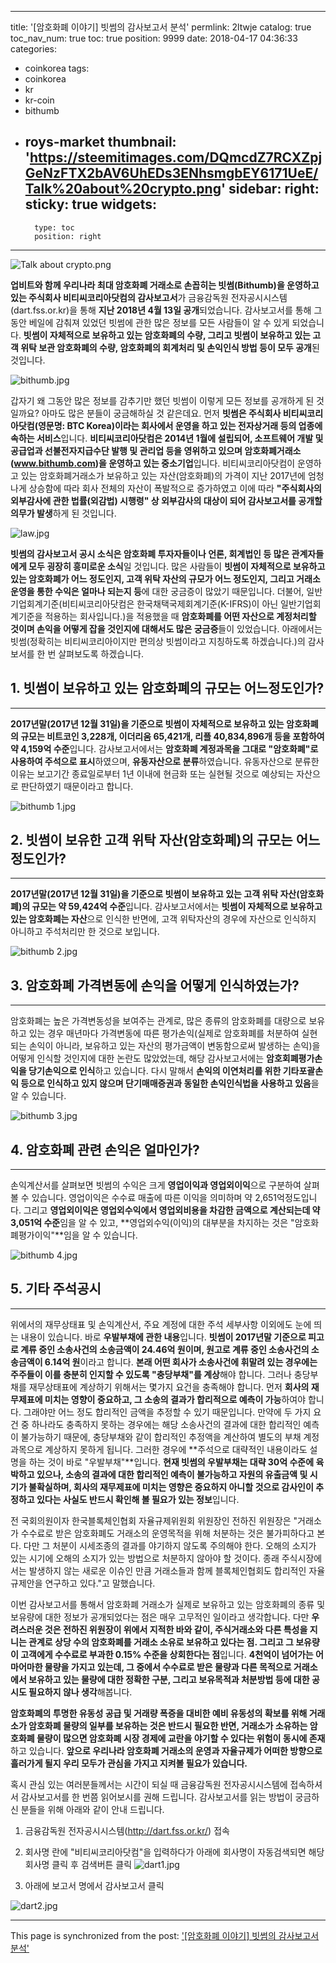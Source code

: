 
---
title: '[암호화폐 이야기] 빗썸의 감사보고서 분석'
permlink: 2ltwje
catalog: true
toc_nav_num: true
toc: true
position: 9999
date: 2018-04-17 04:36:33
categories:
- coinkorea
tags:
- coinkorea
- kr
- kr-coin
- bithumb
- roys-market
thumbnail: 'https://steemitimages.com/DQmcdZ7RCXZpjGeNzFTX2bAV6UhEDs3ENhsmgbEY6171UeE/Talk%20about%20crypto.png'
sidebar:
    right:
        sticky: true
widgets:
    -
        type: toc
        position: right
---


![Talk about crypto.png](https://steemitimages.com/DQmcdZ7RCXZpjGeNzFTX2bAV6UhEDs3ENhsmgbEY6171UeE/Talk%20about%20crypto.png)





**업비트와 함께 우리나라 최대 암호화폐 거래소로 손꼽히는 빗썸(Bithumb)을 운영하고 있는 주식회사 비티씨코리아닷컴의 감사보고서**가 금융감독원 전자공시시스템(dart.fss.or.kr)을 통해 **지난 2018년 4월 13일 공개**되었습니다. 감사보고서를 통해 그동안 베일에 감춰져 있었던 빗썸에 관한 많은 정보를 모든 사람들이 알 수 있게 되었습니다.  **빗썸이 자체적으로 보유하고 있는 암호화폐의 수량, 그리고 빗썸이 보유하고 있는 고객 위탁 보관 암호화폐의 수량, 암호화폐의 회계처리 및 손익인식 방법 등이 모두 공개**된 것입니다.







![bithumb.jpg](https://steemitimages.com/DQmUxSfGbrQF7ftCe9TNqYkT4A1eb5cmNedt9CwnByrigL1/bithumb.jpg)






갑자기 왜 그동안 많은 정보를 감추기만 했던 빗썸이 이렇게 모든 정보를 공개하게 된 것일까요? 아마도 많은 분들이 궁금해하실 것 같은데요. 먼저 **빗썸은 주식회사 비티씨코리아닷컴(영문명: BTC Korea)이라는 회사에서 운영을 하고 있는 전자상거래 등의 업종에 속하는 서비스**입니다. **비티씨코리아닷컴은 2014년 1월에 설립되어, 소프트웨어 개발 및 공급업과 선불전자지급수단 발행 및 관리업 등을 영위하고 있으며 암호화폐거래소(www.bithumb.com)을 운영하고 있는 중소기업**입니다. 비티씨코리아닷컴이 운영하고 있는 암호화폐거래소가 보유하고 있는 자산(암호화폐)의 가격이 지난 2017년에 엄청나게 상승함에 따라 회사 전체의 자산이 폭발적으로 증가하였고 이에 따라 **"주식회사의 외부감사에 관한 법률(외감법) 시행령" 상 외부감사의 대상이 되어 감사보고서를 공개할 의무가 발생**하게 된 것입니다. 

![law.jpg](https://steemitimages.com/DQmbvE1WmvJyQ9hvPUvm1fiWQfAwzWLDnibUeTyeMPV65Gf/law.jpg) 






**빗썸의 감사보고서 공시 소식은 암호화폐 투자자들이나 언론, 회계법인 등 많은 관계자들에게 모두 굉장히 흥미로운 소식**일 것입니다. 많은 사람들이 **빗썸이 자체적으로 보유하고 있는 암호화폐가 어느 정도인지, 고객 위탁 자산의 규모가 어느 정도인지, 그리고 거래소 운영을 통한 수익은 얼마나 되는지 등**에 대한 궁금증이 많았기 때문입니다. 더불어, 일반기업회계기준(비티씨코리아닷컴은 한국채택국제회계기준(K-IFRS)이 아닌 일반기업회계기준을 적용하는 회사입니다.)을 적용했을 때 **암호화폐를 어떤 자산으로 계정처리할 것이며 손익을 어떻게 잡을 것인지에 대해서도 많은 궁금증**들이 있었습니다. 아래에서는 빗썸(정확히는 비티씨코리아이지만 편의상 빗썸이라고 지칭하도록 하겠습니다.)의 감사보서를 한 번 살펴보도록 하겠습니다.






## 1. 빗썸이 보유하고 있는 암호화폐의 규모는 어느정도인가?
***


**2017년말(2017년 12월 31일)을 기준으로 빗썸이 자체적으로 보유하고 있는 암호화폐의 규모는 비트코인 3,228개, 이더리움 65,421개, 리플 40,834,896개 등을 포함하여 약 4,159억 수준**입니다. 감사보고서에서는 **암호화폐 계정과목을 그대로 "암호화폐"로 사용하여 주석으로 표시**하였으며, **유동자산으로 분류**하였습니다. 유동자산으로 분류한 이유는 보고기간 종료일로부터 1년 이내에 현금화 또는 실현될 것으로 예상되는 자산으로 판단하였기 때문이라고 합니다.

![bithumb 1.jpg](https://steemitimages.com/DQmPjKMwHHrsHaZpACtNgnfYr1Y21sq4ji2xXqLn7VVyomW/bithumb%201.jpg)


## 2. 빗썸이 보유한 고객 위탁 자산(암호화폐)의 규모는 어느정도인가?
***

**2017년말(2017년 12월 31일)을 기준으로 빗썸이 보유하고 있는 고객 위탁 자산(암호화폐)의 규모는 약 59,424억 수준**입니다. 감사보고서에서는 **빗썸이 자체적으로 보유하고 있는 암호화폐는 자산**으로 인식한 반면에, 고객 위탁자산의 경우에 자산으로 인식하지 아니하고 주석처리만 한 것으로 보입니다. 

![bithumb 2.jpg](https://steemitimages.com/DQmdkj42adaQ24mZyPLia2qMWBAJx7K3YiZzRDJ8K8gHJE4/bithumb%202.jpg)


## 3. 암호화폐 가격변동에 손익을 어떻게 인식하였는가?
***

암호화폐는 높은 가격변동성을 보여주는 관계로, 많은 종류의 암호화폐를 대량으로 보유하고 있는 경우 매년마다 가격변동에 따른 평가손익(실제로 암호화폐를 처분하여 실현되는 손익이 아니라, 보유하고 있는 자산의 평가금액이 변동함으로써 발생하는 손익)을 어떻게 인식할 것인지에 대한 논란도 많았었는데, 해당 감사보고서에는 **암호회폐평가손익을 당기손익으로 인식**하고 있습니다. 다시 말해서 **손익의 이연처리를 위한 기타포괄손익 등으로 인식하고 있지 않으며 단기매매증권과 동일한 손익인식법을 사용하고 있음**을 알 수 있습니다.

![bithumb 3.jpg](https://steemitimages.com/DQmNcABmiPUcqjZAvmRv1SaH2EM28hMRp1m9i5b6Rce54QR/bithumb%203.jpg)
 

## 4. 암호화폐 관련 손익은 얼마인가?
***

손익계산서를 살펴보면 빗썸의 수익은 크게 **영업이익과 영업외이익**으로 구분하여 살펴볼 수 있습니다. 영업이익은 수수료 매출에 따른 이익을 의미하며 약 2,651억정도입니다. 그리고 **영업외이익은 영업외수익에서 영업외비용을 차감한 금액으로 계산되는데 약 3,051억 수준**임을 알 수 있고, **영업외수익(이익)의 대부분을 차지하는 것은 "암호화폐평가이익"**임을 알 수 있습니다. 


![bithumb 4.jpg](https://steemitimages.com/DQmXKKh1MQ7RuCXarQJwdLarVWviP2KwDeYjfoLKva7vRgE/bithumb%204.jpg)


## 5. 기타 주석공시
***
위에서의 재무상태표 및 손익계산서, 주요 계정에 대한 주석 세부사항 이외에도 눈에 띄는 내용이 있습니다. 바로 **우발부채에 관한 내용**입니다. **빗썸이 2017년말 기준으로 피고로 계류 중인 소송사건의 소송금액이 24.46억 원이며, 원고로 계류 중인 소송사건의 소송금액이 6.14억 원**이라고 합니다. 
**본래 어떤 회사가 소송사건에 휘말려 있는 경우에는 주주들이 이를 충분히 인지할 수 있도록 "충당부채"를 계상**해야 합니다. 그러나 충당부채를 재무상태표에 계상하기 위해서는 몇가지 요건을 충족해야 합니다. 먼저 **회사의 재무제표에 미치는 영향이 중요하고, 그 소송의 결과가 합리적으로 예측이 가능**하여야 합니다. 그래야만 어느 정도 합리적인 금액을 추정할 수 있기 때문입니다. 
만약에 두 가지 요건 중 하나라도 충족하지 못하는 경우에는 해당 소송사건의 결과에 대한 합리적인 예측이 불가능하기 때문에, 충당부채와 같이 합리적인 추정액을 계산하여 별도의 부채 계정과목으로 계상하지 못하게 됩니다. 그러한 경우에 **주석으로 대략적인 내용이라도 설명을 하는 것이 바로 "우발부채"**입니다. **현재 빗썸의 우발부채는 대략 30억 수준에 육박하고 있으나, 소송의 결과에 대한 합리적인 예측이 불가능하고 자원의 유출금액 및 시기가 불확실하며, 회사의 재무제표에 미치는 영향은 중요하지 아니할 것으로 감사인이 추정하고 있다는 사실도 반드시 확인해 볼 필요가 있는 정보**입니다. 


전 국회의원이자 한국블록체인협회 자율규제위원회 위원장인 전하진 위원장은 "거래소가 수수료로 받은 암호화폐도 거래소의 운영목적을 위해 처분하는 것은 불가피하다고 본다. 다만 그 처분이 시세조종의 결과를 야기하지 않도록 주의해야 한다. 오해의 소지가 있는 시기에 오해의 소지가 있는 방법으로 처분하지 않아야 할 것이다. 종래 주식시장에서는 발생하지 않는 새로운 이슈인 만큼 거래소들과 함께 블록체인협회도 합리적인 자율규제안을 연구하고 있다."고 말했습니다.

이번 감사보고서를 통해서 암호화폐 거래소가 실제로 보유하고 있는 암호화폐의 종류 및 보유량에 대한 정보가 공개되었다는 점은 매우 고무적인 일이라고 생각합니다. 다만 **우려스러운 것은 전하진 위원장이 위에서 지적한 바와 같이, 주식거래소와 다른 특성을 지니는 관계로 상당 수의 암호화폐를 거래소 소유로 보유하고 있다는 점. 그리고 그 보유량이 고객에게 수수료로 부과한 0.15% 수준을 상회한다는 점**입니다. **4천억이 넘어가는 어마어마한 물량을 가지고 있는데, 그 중에서 수수료로 받은 물량과 다른 목적으로 거래소에서 보유하고 있는 물량에 대한 정확한 구분, 그리고 보유목적과 처분방법 등에 대한 공시도 필요하지 않나 생각**해봅니다. 

**암호화폐의 투명한 유동성 공급 및 거래량 폭증을 대비한 예비 유동성의 확보를 위해 거래소가 암호화폐 물량의 일부를 보유하는 것은 반드시 필요한 반면, 거래소가 소유하는 암호화폐 물량이 많으면 암호화폐 시장 경제에 교란을 야기할 수 있다는 위험이 동시에 존재**하고 있습니다. **앞으로 우리나라 암호화폐 거래소의 운영과 자율규제가 어떠한 방향으로 흘러가게 될지 우리 모두가 관심을 가지고 지켜볼 필요가 있습니다.**

혹시 관심 있는 여러분들께서는 시간이 되실 때 금융감독원 전자공시시스템에 접속하셔서 감사보고서를 한 번쯤 읽어보시를 권해 드립니다. 감사보고서를 읽는 방법이 궁금하신 분들을 위해 아래와 같이 안내 드립니다.

1. 금융감독원 전자공시시스템(http://dart.fss.or.kr/) 접속



2. 회사명 란에 "비티씨코리아닷컴"을 입력하다가 아래에 회사명이 자동검색되면 해당 회사명 클릭 후 검색버튼 클릭 
![dart1.jpg](https://steemitimages.com/DQmaZzLVnRKTujXxP3iTBhqFKrpEN7eY44EudURN9m8yyBN/dart1.jpg)


3. 아래에 보고서 명에서 감사보고서 클릭

![dart2.jpg](https://steemitimages.com/DQmcWLaJxXX8NSRMBddASD2QKbNQnPb8Ap4qQCrCbzBN9Sk/dart2.jpg)

- - -

This page is synchronized from the post: ['[암호화폐 이야기] 빗썸의 감사보고서 분석'](https://steemit.com/@donekim/2ltwje)
